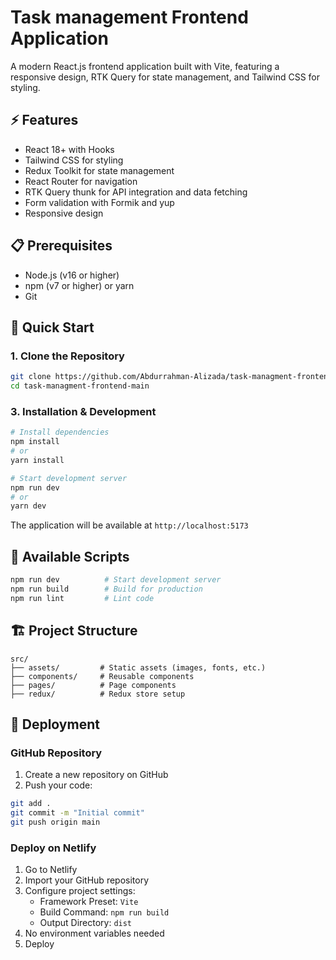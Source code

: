 # Task management Frontend Application

A modern React.js frontend application built with Vite, featuring a responsive design, RTK Query for state management, and Tailwind CSS for styling.

## ⚡️ Features

- React 18+ with Hooks
- Tailwind CSS for styling
- Redux Toolkit for state management
- React Router for navigation
- RTK Query thunk for API integration and data fetching
- Form validation with Formik and yup
- Responsive design

## 📋 Prerequisites

- Node.js (v16 or higher)
- npm (v7 or higher) or yarn
- Git

## 🚀 Quick Start

### 1. Clone the Repository

```bash
git clone https://github.com/Abdurrahman-Alizada/task-managment-frontend.git
cd task-managment-frontend-main
```

### 3. Installation & Development

```bash
# Install dependencies
npm install
# or
yarn install

# Start development server
npm run dev
# or
yarn dev
```

The application will be available at `http://localhost:5173`

## 📜 Available Scripts

```bash
npm run dev          # Start development server
npm run build        # Build for production
npm run lint         # Lint code
```

## 🏗️ Project Structure

```
src/
├── assets/         # Static assets (images, fonts, etc.)
├── components/     # Reusable components
├── pages/          # Page components
├── redux/          # Redux store setup
```

## 🚀 Deployment

### GitHub Repository

1. Create a new repository on GitHub
2. Push your code:
```bash
git add .
git commit -m "Initial commit"
git push origin main
```

### Deploy on Netlify

1. Go to Netlify
2. Import your GitHub repository
3. Configure project settings:
   - Framework Preset: `Vite`
   - Build Command: `npm run build`
   - Output Directory: `dist`
4. No environment variables needed
5. Deploy